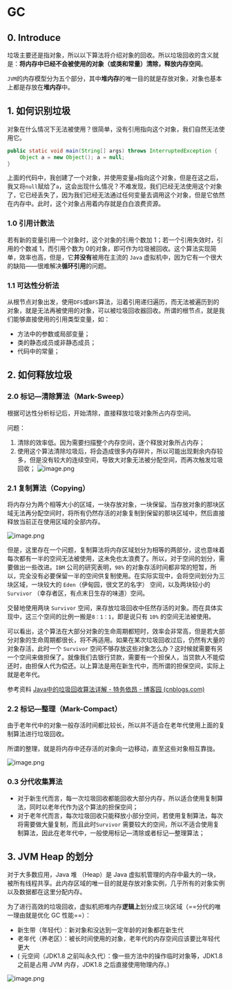 # GC

## 0. Introduce

垃圾主要还是指对象，所以以下算法将介绍对象的回收。所以垃圾回收的含义就是：**将内存中已经不会被使用的对象（或类和常量）清除，释放内存空间**。

`JVM`的内存模型分为五个部分，其中**堆内存**的唯一目的就是存放对象，对象也基本上都是存放在**堆内存**中。

## 1. 如何识别垃圾

对象在什么情况下无法被使用？很简单，没有引用指向这个对象，我们自然无法使用它。

```java
public static void main(String[] args) throws InterruptedException { 
	Object a = new Object(); a = null; 
}
```

上面的代码中，我创建了一个对象，并使用变量`a`指向这个对象，但是在这之后，我又将`null`赋给了`a`，这会出现什么情况？不难发现，我们已经无法使用这个对象了，它已经丢失了，因为我们已经无法通过任何变量去调用这个对象，但是它依然在内存中。此时，这个对象占用着内存就是白白浪费资源。

### 1.0 引用计数法

若有新的变量引用一个对象时，这个对象的引用个数加 1；若一个引用失效时，引用的个数减 1，而引用个数为 0的对象，即可作为垃圾被回收。这个算法实现简单，效率也高，但是，它**并没有**被用在主流的 `Java` 虚拟机中，因为它有一个很大的缺陷——很难解决**循环引用**的问题。

### 1.1 可达性分析法

从根节点对象出发，使用`DFS`或`BFS`算法，沿着引用递归遍历，而无法被遍历到的对象，就是无法再被使用的对象，可以被垃圾回收器回收。所谓的根节点，就是我们能够直接使用的引用类型变量，如：

* 方法中的参数或局部变量；
* 类的静态成员或非静态成员；
* 代码中的常量；

## 2. 如何释放垃圾

### 2.0 **标记—清除算法（Mark-Sweep）**

根据可达性分析标记后，开始清除，直接释放垃圾对象所占内存空间。

问题：

1. 清除的效率低。因为需要扫描整个内存空间，逐个释放对象所占内存；
2. 使用这个算法清除垃圾后，将会造成很多内存碎片，所以可能出现剩余内存较多，但是没有较大的连续空间，导致大对象无法被分配空间，而再次触发垃圾回收； ![image.png](https://image-bed-erato.oss-cn-beijing.aliyuncs.com/obsdian/20230707165033.png)

### 2.1 **复制算法（Copying）**

将内存分为两个相等大小的区域，一块存放对象，一块保留。当存放对象的那块区域无法再分配空间时，将所有仍然存活的对象复制到保留的那块区域中，然后直接释放当前正在使用区域的全部内存。

![image.png](https://image-bed-erato.oss-cn-beijing.aliyuncs.com/obsdian/20230707165114.png)

但是，这里存在一个问题，复制算法将内存区域划分为相等的两部分，这也意味着每次都有一半的空间无法被使用，这未免也太浪费了。所以，对于空间的划分，需要做出一些改进。`IBM` 公司的研究表明，`98%` 的对象存活时间都非常的短暂，所以，完全没有必要保留一半的空间供复制使用。在实际实现中，会将空间划分为三块区域，一块较大的 `Eden`（伊甸园，很文艺的名字） 空间，以及两块较小的 `Survivor` （幸存者区，有点末日生存的味道）空间。

交替地使用两块 `Survivor` 空间，来存放垃圾回收中任然存活的对象。而在具体实现中，这三个空间的比例一搬是`8：1：1`，即是说只有 `10%` 的空间无法被使用。

可以看出，这个算法在大部分对象的生命周期都短时，效率会非常高，但是若大部分对象的生命周期都很长，将不再适用。如果在某次垃圾回收过后，仍然有大量的对象存活，此时一个 `Survivor` 空间不够存放这些对象怎么办？这时候就需要有另一个空间来做担保了。就像我们去银行贷款，需要有一个担保人，当贷款人不能偿还时，由担保人代为偿还。以上算法是用在新生代中，而所谓的担保空间，实际上就是老年代。

参考资料 [Java中的垃圾回收算法详解 - 特务依昂 - 博客园 (cnblogs.com)](https://www.cnblogs.com/tuyang1129/p/12508216.html)

### 2.2 **标记—整理（Mark-Compact）**

由于老年代中的对象一般存活时间都比较长，所以并不适合在老年代使用上面的复制算法进行垃圾回收。

所谓的整理，就是将内存中还存活的对象向一边移动，直至这些对象相互靠拢。

![image.png](https://image-bed-erato.oss-cn-beijing.aliyuncs.com/obsdian/20230707165644.png)

### 0.3 分代收集算法

* 对于新生代而言，每一次垃圾回收都能回收大部分内存，所以适合使用复制算法，同时以老年代作为这个算法的担保空间；
* 对于老年代而言，每次垃圾回收只能释放小部分空间，若使用复制算法，每次将需要做大量复制，而且此时`Survivor` 需要较大的空间，所以不适合使用复制算法，因此在老年代中，一般使用标记—清除或者标记—整理算法；

## 3. JVM Heap 的划分

对于大多数应用，Java 堆 （Heap）是 Java 虚拟机管理的内存中最大的一块，被所有线程共享。此内存区域的唯一目的就是存放对象实例，几乎所有的对象实例以及数据都在这里分配内存。

为了进行高效的垃圾回收，虚拟机把堆内存**逻辑上**划分成三块区域（==分代的唯一理由就是优化 GC 性能==）：

* 新生带（年轻代）：新对象和没达到一定年龄的对象都在新生代
* 老年代（养老区）：被长时间使用的对象，老年代的内存空间应该要比年轻代更大
* ( 元空间（JDK1.8 之前叫永久代）：像一些方法中的操作临时对象等，JDK1.8 之前是占用 JVM 内存，JDK1.8 之后直接使用物理内存。)

![image.png](https://image-bed-erato.oss-cn-beijing.aliyuncs.com/obsdian/20230707164356.png)
